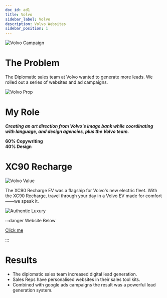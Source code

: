 ```yaml
---
doc id: ad1
title: Volvo
sidebar_label: Volvo
description: Volvo Websites
sidebar_position: 1
---
```


![Volvo Campaign](/img/Volvo2.png)

# The Problem
 
The Diplomatic sales team at Volvo wanted to generate more leads.
We rolled out a series of websites and ad campaigns. 

![Volvo Prop](/img/Volvo3.png)

# My Role 

  ***Creating an art direction from Volvo's image bank while coordinating with language, and design agencies, plus the Volvo team.***

**60% Copywriting**<br />
**40% Design**



# XC90 Recharge

![Volvo Value](/img/Volvo.png)

The XC90 Recharge EV was a flagship for Volvo's new electric fleet. With the XC90 Recharge, travel through your day in a Volvo EV made for comfort——we speak it.

![Authentic Luxury](/img/Volvo1.png)

:::danger Website Below

[Click me](https://diplomatic.volvocars.be/ "View site") 


:::

# Results

- The diplomatic sales team increased digital lead generation. 
- Sales Reps have personalised websites in their sales tool kits. 
- Combined with google ads campaigns the result was a powerful lead generation system. 